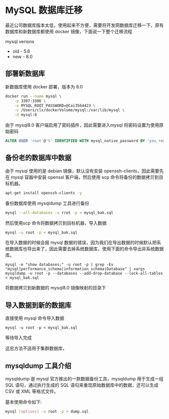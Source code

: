# MySQL 数据库迁移

最近公司数据库版本太低，使用起来不方便，需要将开发网数据库迁移一下，原有数据库和新数据库都使用 docker 镜像，下面说一下整个迁移流程

mysql verions
 * old - 5.6
 * new - 8.0

## 部署新数据库

新数据库使用 docker 部署，版本为 8.0
```sh
docker run --name mysql \
    -p 3307:3306 \
    -e MYSQL_ROOT_PASSWORD=@Cai3564423 \
    -v /Users/clx/dockerVolume/mysql:/var/lib/mysql \
    -d mysql:8
```
由于 mysql8.0 客户端启用了密码插件，因此需要进入mysql 将密码设置为使用原始密码
```sql
ALTER USER 'root'@'%' IDENTIFIED WITH mysql_native_password BY 'you_root_password';
```

## 备份老的数据库中数据
由于 mysql 使用的是 debian 镜像，默认没有安装 openssh-clients，因此需要先在 mysql 容器中安装 openssl 客户端，然后使用 scp 命令将备份的数据拷贝到目标机器。
```sh
apt-get install openssh-clients -y
```

备份数据库使用 mysqldump 工具进行备份
```sh
mysql --all-databases -u rrot -p > mysql_bak.sql
```
然后使用scp 命令将数据拷贝到目标机器，导入数据
```sh
mysql -u root -p < mysql_bak.sql
```
在导入数据的时候会报 mysql 数据的错误，因为我们在导出数据的时候默认把系统数据库也导出来了，因此需要去掉系统数据库，使用下面的命令导出非系统数据库。
```
mysql -e "show databases;" -u root -p | grep -Ev "mysql|performance_schema|information_schema|Database" | xargs mysqldump -u root -p --databases --add-drop-database --lock-all-tables > mysql_bak.sql
```
将数据拷贝到新数据的 mysql8.0 镜像映射的目录下

## 导入数据到新的数据库
直接使用 mysql 命令导入数据
```
mysql -u root -p < mysql_bak.sql
```
等待导入完成

这忠方法不适用于集群数据库，

## mysqldump 工具介绍

mysqldump 是 mysql 官方推出的一款数据备份工具，mysqldump 用于生成一组 SQL 语句，通过执行生成的 SQL 语句来重现原始数据库中的数据，还可以生成 CSV 或 XML 等格式文件。

基本使用命令如下:
```sh
mysql [options] -u root -p > dump.sql
```